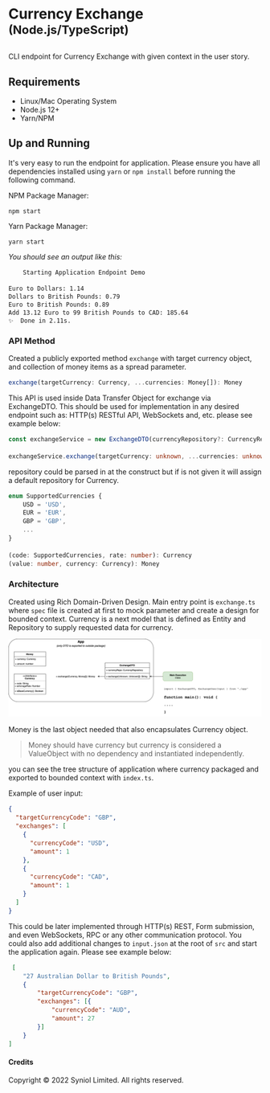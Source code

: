 # Currency Exchange <sup>(Node.js/TypeScript)</sup>
CLI endpoint for Currency Exchange with given context in the user story.


## Requirements
 * Linux/Mac Operating System
 * Node.js 12+
 * Yarn/NPM


## Up and Running
It's very easy to run the endpoint for application. Please ensure you have
all dependencies installed using `yarn` or `npm install` before running 
the following command.

NPM Package Manager:
    
    npm start

Yarn Package Manager:

    yarn start


_You should see an output like this:_

```
    Starting Application Endpoint Demo

Euro to Dollars: 1.14
Dollars to British Pounds: 0.79
Euro to British Pounds: 0.89
Add 13.12 Euro to 99 British Pounds to CAD: 185.64
✨  Done in 2.11s.
```


### API Method
Created a publicly exported method `exchange` with target currency object, 
and collection of money items as a spread parameter.

```typescript
exchange(targetCurrency: Currency, ...currencies: Money[]): Money
```

This API is used inside Data Transfer Object for exchange via ExchangeDTO. This
should be used for implementation in any desired endpoint such as: HTTP(s) RESTful API,
WebSockets and, etc. please see example below:

```typescript
const exchangeService = new ExchangeDTO(currencyRepository?: CurrencyRepository)

exchangeService.exchange(targetCurrency: unknown, ...currencies: unknown[]): string
```

repository could be parsed in at the construct but if is not given it will assign
a default repository for Currency.

```typescript
enum SupportedCurrencies {
    USD = 'USD',
    EUR = 'EUR',
    GBP = 'GBP',
    ...
}

(code: SupportedCurrencies, rate: number): Currency
(value: number, currency: Currency): Money
```


### Architecture
Created using Rich Domain-Driven Design. Main entry point is `exchange.ts` where
`spec` file is created at first to mock parameter and create a design for bounded 
context. Currency is a next model that is defined as Entity and Repository to supply 
requested data for currency.

<p style="text-align: center;">
    <img src="https://raw.githubusercontent.com/syniol/currency-conversion-ts/main/docs/diagram.png" alt="Diagram of Architecture">
</p>

Money is the last object needed that also encapsulates Currency object.

> Money should have currency but currency is considered a ValueObject with no dependency 
and instantiated independently.


you can see the tree structure of application where currency packaged and exported to bounded
context with `index.ts`.

Example of user input:

```json
{
  "targetCurrencyCode": "GBP",
  "exchanges": [
    {
      "currencyCode": "USD",
      "amount": 1
    },
    {
      "currencyCode": "CAD",
      "amount": 1
    }
  ]
}
```

This could be later implemented through HTTP(s) REST, Form submission, and even WebSockets, RPC 
or any other communication protocol. You could also add additional changes to `input.json` at the 
root of `src` and start the application again. Please see example below:

```json
 [
    "27 Australian Dollar to British Pounds",
    {
        "targetCurrencyCode": "GBP",
        "exchanges": [{
            "currencyCode": "AUD",
            "amount": 27
        }]
    }
]
```

#### Credits
Copyright &copy; 2022 Syniol Limited. All rights reserved.
